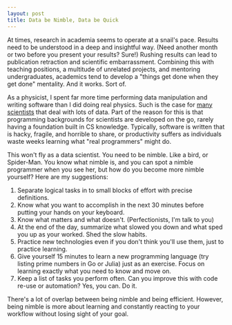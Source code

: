 ```yaml
---
layout: post
title: Data be Nimble, Data be Quick
---
```


At times, research in academia seems to operate at a snail's pace. Results need to be understood in a deep and insightful way. (Need another month or two before you present your results? Sure!) Rushing results can lead to publication retraction and scientific embarrassment. Combining this with teaching positions, a multitude of unrelated projects, and mentoring undergraduates, academics tend to develop a "things get done when they get done" mentality. And it works. Sort of.

As a physicist, I spent far more time performing data manipulation and writing software than I did doing real physics. Such is the case for <a href="http://escience.washington.edu/blog/data-science-incubation-program">many scientists</a> that deal with lots of data. Part of the reason for this is that programming backgrounds for scientists are developed on the go, rarely having a foundation built in CS knowledge. Typically, software is written that is hacky, fragile, and horrible to share, or productivity suffers as individuals waste weeks learning what "real programmers" might do.

This won't fly as a data scientist. You need to be nimble. Like a bird, or Spider-Man. You know what nimble is, and you can spot a nimble programmer when you see her, but how do you become more nimble yourself? Here are my suggestions:

1. Separate logical tasks in to small blocks of effort with precise definitions.
1. Know what you want to accomplish in the next 30 minutes before putting your hands on your keyboard.
1. Know what matters and what doesn't. (Perfectionists, I'm talk to you)
1. At the end of the day, summarize what slowed you down and what sped you up as your worked. Shed the slow habits.
1. Practice new technologies even if you don't think you'll use them, just to practice learning.
1. Give yourself 15 minutes to learn a new programming language (try listing prime numbers in Go or Julia) just as an exercise. Focus on learning exactly what you need to know and move on.
1. Keep a list of tasks you perform often. Can you improve this with code re-use or automation? Yes, you can. Do it.

There's a lot of overlap between being nimble and being efficient. However, being nimble is more about learning and constantly reacting to your workflow without losing sight of your goal.
